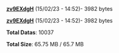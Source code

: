 [**zv9EXdgH**](/data/zv9EXdgH.txt) (15/02/23 - 14:52)- 3982 bytes

[**zv9EXdgH**](/data/zv9EXdgH.txt) (15/02/23 - 14:52)- 3982 bytes

**Total Datas**: 10037

**Total Size**: 65.75 MB / 65.7 MB